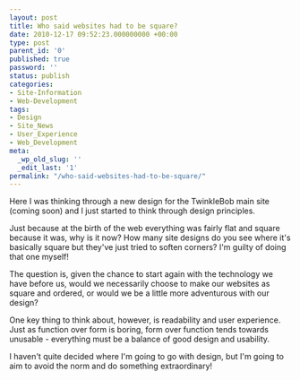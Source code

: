 ```yaml
---
layout: post
title: Who said websites had to be square?
date: 2010-12-17 09:52:23.000000000 +00:00
type: post
parent_id: '0'
published: true
password: ''
status: publish
categories:
- Site-Information
- Web-Development
tags:
- Design
- Site_News
- User_Experience
- Web_Development
meta:
  _wp_old_slug: ''
  _edit_last: '1'
permalink: "/who-said-websites-had-to-be-square/"
---
```

Here I was thinking through a new design for the TwinkleBob main site (coming soon) and I just started to think through design principles.

Just because at the birth of the web everything was fairly flat and square because it was, why is it now? How many site designs do you see where it's basically square but they've just tried to soften corners? I'm guilty of doing that one myself!

<!--more-->

The question is, given the chance to start again with the technology we have before us, would we necessarily choose to make our websites as square and ordered, or would we be a little more adventurous with our design?

One key thing to think about, however, is readability and user experience. Just as function over form is boring, form over function tends towards unusable - everything must be a balance of good design and usability.

I haven't quite decided where I'm going to go with design, but I'm going to aim to avoid the norm and do something extraordinary!
